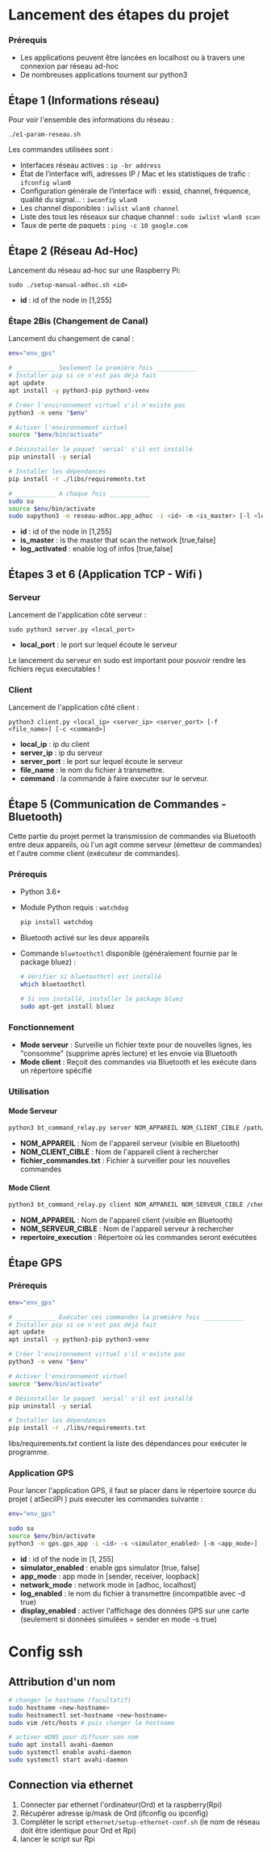 # Lancement des étapes du projet

### Prérequis

- Les applications peuvent être lancées en localhost ou à travers une connexion par réseau ad-hoc
- De nombreuses applications tournent sur python3

## Étape 1 (Informations réseau)

Pour voir l'ensemble des informations du réseau :

`./e1-param-reseau.sh`

Les commandes utilisées sont :

- Interfaces réseau actives : `ip -br address`
- État de l’interface wifi, adresses IP / Mac et les statistiques de trafic : `ifconfig wlan0`
- Configuration générale de l’interface wifi : essid, channel, fréquence, qualité du signal… : `iwconfig wlan0`
- Les channel disponibles : `iwlist wlan0 channel`
- Liste des tous les réseaux sur chaque channel : `sudo iwlist wlan0 scan`
- Taux de perte de paquets : `ping -c 10 google.com`

## Étape 2 (Réseau Ad-Hoc)

Lancement du réseau ad-hoc sur une Raspberry Pi:

`sudo ./setup-manual-adhoc.sh <id>` 

- **id** : id of the node in [1,255]

### Étape 2Bis (Changement de Canal)

Lancement du changement de canal :

```bash
env="env_gps"

# ___________ Seulement la première fois ___________
# Installer pip si ce n'est pas déjà fait
apt update
apt install -y python3-pip python3-venv

# Créer l'environnement virtuel s'il n'existe pas
python3 -m venv "$env"

# Activer l'environnement virtuel
source "$env/bin/activate"

# Désinstaller le paquet 'serial' s'il est installé
pip uninstall -y serial

# Installer les dépendances
pip install -r ./libs/requirements.txt

# ___________ A chaque fois ___________
sudo su
source $env/bin/activate
sudo supython3 -m reseau-adhoc.app_adhoc -i <id> -m <is_master> [-l <log_activated>]`
```
- **id** : id of the node in [1,255]
- **is_master** : is the master that scan the network [true,false]
- **log_activated** : enable log of infos [true,false]

## Étapes 3 et 6 (Application TCP - Wifi )

### Serveur

Lancement de l'application côté serveur :

`sudo python3 server.py <local_port>`

- **local_port** : le port sur lequel écoute le serveur

Le lancement du serveur en sudo est important pour pouvoir rendre les fichiers reçus executables !

### Client

Lancement de l'application côté client :

`python3 client.py <local_ip> <server_ip> <server_port> [-f <file_name>] [-c <command>]`

- **local_ip** : ip du client
- **server_ip** : ip du serveur
- **server_port** : le port sur lequel écoute le serveur
- **file_name** : le nom du fichier à transmettre.
- **command** : la commande à faire executer sur le serveur.

## Étape 5 (Communication de Commandes - Bluetooth)

Cette partie du projet permet la transmission de commandes via Bluetooth entre deux appareils, où l'un agit comme serveur (émetteur de commandes) et l'autre comme client (exécuteur de commandes).

### Prérequis

- Python 3.6+
- Module Python requis : `watchdog`
  ```bash
  pip install watchdog
  ```
- Bluetooth activé sur les deux appareils
- Commande `bluetoothctl` disponible (généralement fournie par le package bluez) :

  ```bash
  # Vérifier si bluetoothctl est installé
  which bluetoothctl

  # Si non installé, installer le package bluez
  sudo apt-get install bluez
  ```

### Fonctionnement

- **Mode serveur** : Surveille un fichier texte pour de nouvelles lignes, les "consomme" (supprime après lecture) et les envoie via Bluetooth
- **Mode client** : Reçoit des commandes via Bluetooth et les exécute dans un répertoire spécifié

### Utilisation

#### Mode Serveur

```bash
python3 bt_command_relay.py server NOM_APPAREIL NOM_CLIENT_CIBLE /path/to/commands_file.txt
```

- **NOM_APPAREIL** : Nom de l'appareil serveur (visible en Bluetooth)
- **NOM_CLIENT_CIBLE** : Nom de l'appareil client à rechercher
- **fichier_commandes.txt** : Fichier à surveiller pour les nouvelles commandes

#### Mode Client

```bash
python3 bt_command_relay.py client NOM_APPAREIL NOM_SERVEUR_CIBLE /chemin/vers/repertoire_execution
```

- **NOM_APPAREIL** : Nom de l'appareil client (visible en Bluetooth)
- **NOM_SERVEUR_CIBLE** : Nom de l'appareil serveur à rechercher
- **repertoire_execution** : Répertoire où les commandes seront exécutées

## Étape GPS

### Prérequis

```bash
env="env_gps"

# ___________ Exécuter ces commandes la première fois ___________
# Installer pip si ce n'est pas déjà fait
apt update
apt install -y python3-pip python3-venv

# Créer l'environnement virtuel s'il n'existe pas
python3 -m venv "$env"

# Activer l'environnement virtuel
source "$env/bin/activate"

# Désinstaller le paquet 'serial' s'il est installé
pip uninstall -y serial

# Installer les dépendances
pip install -r ./libs/requirements.txt
```
libs/requirements.txt contient la liste des dépendances pour exécuter le programme.

### Application GPS

Pour lancer l'application GPS, il faut se placer dans le répertoire source du projet ( atSecilPi ) puis executer les commandes suivante :

```bash
env="env_gps"

sudo su
source $env/bin/activate
python3 -m gps.gps_app -i <id> -s <simulator_enabled> [-m <app_mode>] [-n <network_mode>] [-l <log_enabled>] [-d <display_enabled>]
```
- **id** : id of the node in [1, 255]
- **simulator_enabled** : enable gps simulator [true, false]
- **app_mode** : app mode in [sender, receiver, loopback]
- **network_mode** : network mode in [adhoc, localhost]
- **log_enabled** : le nom du fichier à transmettre (incompatible avec -d true)
- **display_enabled** : activer l'affichage des données GPS sur une carte (seulement si données simulées = sender en mode -s true)

# Config ssh

## Attribution d'un nom

```bash
# changer le hostname (facultatif)
sudo hostname <new-hostname>
sudo hostnamectl set-hostname <new-hostname>
sudo vim /etc/hosts # puis changer le hostname

# activer mDNS pour diffuser son nom
sudo apt install avahi-daemon
sudo systemctl enable avahi-daemon
sudo systemctl start avahi-daemon
```

## Connection via ethernet

1. Connecter par ethernet l'ordinateur(Ord) et la raspberry(Rpi)
2. Récupérer adresse ip/mask de Ord (ifconfig ou ipconfig)
3. Compléter le script `ethernet/setup-ethernet-conf.sh` (le nom de réseau doit être identique pour Ord et Rpi)
4. lancer le script sur Rpi

